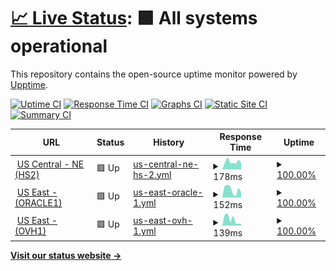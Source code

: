 # [📈 Live Status](https://status.jackz.me): <!--live status--> **🟩 All systems operational**

This repository contains the open-source uptime monitor powered by [Upptime](https://github.com/upptime/upptime).

[![Uptime CI](https://github.com/jackzmc/upptime/workflows/Uptime%20CI/badge.svg)](https://github.com/jackzmc/upptime/actions?query=workflow%3A%22Uptime+CI%22)
[![Response Time CI](https://github.com/jackzmc/upptime/workflows/Response%20Time%20CI/badge.svg)](https://github.com/jackzmc/upptime/actions?query=workflow%3A%22Response+Time+CI%22)
[![Graphs CI](https://github.com/jackzmc/upptime/workflows/Graphs%20CI/badge.svg)](https://github.com/jackzmc/upptime/actions?query=workflow%3A%22Graphs+CI%22)
[![Static Site CI](https://github.com/jackzmc/upptime/workflows/Static%20Site%20CI/badge.svg)](https://github.com/jackzmc/upptime/actions?query=workflow%3A%22Static+Site+CI%22)
[![Summary CI](https://github.com/jackzmc/upptime/workflows/Summary%20CI/badge.svg)](https://github.com/jackzmc/upptime/actions?query=workflow%3A%22Summary+CI%22)

<!--start: status pages-->
<!-- This summary is generated by Upptime (https://github.com/upptime/upptime) -->
<!-- Do not edit this manually, your changes will be overwritten -->
<!-- prettier-ignore -->
| URL | Status | History | Response Time | Uptime |
| --- | ------ | ------- | ------------- | ------ |
| <img alt="" src="https://icons.duckduckgo.com/ip3/hs.servers.jackz.me.ico" height="13"> [US Central - NE (HS2)](http://hs.servers.jackz.me) | 🟩 Up | [us-central-ne-hs-2.yml](https://github.com/Jackzmc/upptime/commits/HEAD/history/us-central-ne-hs-2.yml) | <details><summary><img alt="Response time graph" src="./graphs/us-central-ne-hs-2/response-time-week.png" height="20"> 178ms</summary><br><a href="https://status.jackz.me/history/us-central-ne-hs-2"><img alt="Response time 211" src="https://img.shields.io/endpoint?url=https%3A%2F%2Fraw.githubusercontent.com%2FJackzmc%2Fupptime%2FHEAD%2Fapi%2Fus-central-ne-hs-2%2Fresponse-time.json"></a><br><a href="https://status.jackz.me/history/us-central-ne-hs-2"><img alt="24-hour response time 165" src="https://img.shields.io/endpoint?url=https%3A%2F%2Fraw.githubusercontent.com%2FJackzmc%2Fupptime%2FHEAD%2Fapi%2Fus-central-ne-hs-2%2Fresponse-time-day.json"></a><br><a href="https://status.jackz.me/history/us-central-ne-hs-2"><img alt="7-day response time 178" src="https://img.shields.io/endpoint?url=https%3A%2F%2Fraw.githubusercontent.com%2FJackzmc%2Fupptime%2FHEAD%2Fapi%2Fus-central-ne-hs-2%2Fresponse-time-week.json"></a><br><a href="https://status.jackz.me/history/us-central-ne-hs-2"><img alt="30-day response time 225" src="https://img.shields.io/endpoint?url=https%3A%2F%2Fraw.githubusercontent.com%2FJackzmc%2Fupptime%2FHEAD%2Fapi%2Fus-central-ne-hs-2%2Fresponse-time-month.json"></a><br><a href="https://status.jackz.me/history/us-central-ne-hs-2"><img alt="1-year response time 211" src="https://img.shields.io/endpoint?url=https%3A%2F%2Fraw.githubusercontent.com%2FJackzmc%2Fupptime%2FHEAD%2Fapi%2Fus-central-ne-hs-2%2Fresponse-time-year.json"></a></details> | <details><summary><a href="https://status.jackz.me/history/us-central-ne-hs-2">100.00%</a></summary><a href="https://status.jackz.me/history/us-central-ne-hs-2"><img alt="All-time uptime 97.08%" src="https://img.shields.io/endpoint?url=https%3A%2F%2Fraw.githubusercontent.com%2FJackzmc%2Fupptime%2FHEAD%2Fapi%2Fus-central-ne-hs-2%2Fuptime.json"></a><br><a href="https://status.jackz.me/history/us-central-ne-hs-2"><img alt="24-hour uptime 100.00%" src="https://img.shields.io/endpoint?url=https%3A%2F%2Fraw.githubusercontent.com%2FJackzmc%2Fupptime%2FHEAD%2Fapi%2Fus-central-ne-hs-2%2Fuptime-day.json"></a><br><a href="https://status.jackz.me/history/us-central-ne-hs-2"><img alt="7-day uptime 100.00%" src="https://img.shields.io/endpoint?url=https%3A%2F%2Fraw.githubusercontent.com%2FJackzmc%2Fupptime%2FHEAD%2Fapi%2Fus-central-ne-hs-2%2Fuptime-week.json"></a><br><a href="https://status.jackz.me/history/us-central-ne-hs-2"><img alt="30-day uptime 99.93%" src="https://img.shields.io/endpoint?url=https%3A%2F%2Fraw.githubusercontent.com%2FJackzmc%2Fupptime%2FHEAD%2Fapi%2Fus-central-ne-hs-2%2Fuptime-month.json"></a><br><a href="https://status.jackz.me/history/us-central-ne-hs-2"><img alt="1-year uptime 97.08%" src="https://img.shields.io/endpoint?url=https%3A%2F%2Fraw.githubusercontent.com%2FJackzmc%2Fupptime%2FHEAD%2Fapi%2Fus-central-ne-hs-2%2Fuptime-year.json"></a></details>
| <img alt="" src="https://icons.duckduckgo.com/ip3/oracle1.servers.jackz.me.ico" height="13"> [US East - (ORACLE1)](http://oracle1.servers.jackz.me) | 🟩 Up | [us-east-oracle-1.yml](https://github.com/Jackzmc/upptime/commits/HEAD/history/us-east-oracle-1.yml) | <details><summary><img alt="Response time graph" src="./graphs/us-east-oracle-1/response-time-week.png" height="20"> 152ms</summary><br><a href="https://status.jackz.me/history/us-east-oracle-1"><img alt="Response time 148" src="https://img.shields.io/endpoint?url=https%3A%2F%2Fraw.githubusercontent.com%2FJackzmc%2Fupptime%2FHEAD%2Fapi%2Fus-east-oracle-1%2Fresponse-time.json"></a><br><a href="https://status.jackz.me/history/us-east-oracle-1"><img alt="24-hour response time 106" src="https://img.shields.io/endpoint?url=https%3A%2F%2Fraw.githubusercontent.com%2FJackzmc%2Fupptime%2FHEAD%2Fapi%2Fus-east-oracle-1%2Fresponse-time-day.json"></a><br><a href="https://status.jackz.me/history/us-east-oracle-1"><img alt="7-day response time 152" src="https://img.shields.io/endpoint?url=https%3A%2F%2Fraw.githubusercontent.com%2FJackzmc%2Fupptime%2FHEAD%2Fapi%2Fus-east-oracle-1%2Fresponse-time-week.json"></a><br><a href="https://status.jackz.me/history/us-east-oracle-1"><img alt="30-day response time 145" src="https://img.shields.io/endpoint?url=https%3A%2F%2Fraw.githubusercontent.com%2FJackzmc%2Fupptime%2FHEAD%2Fapi%2Fus-east-oracle-1%2Fresponse-time-month.json"></a><br><a href="https://status.jackz.me/history/us-east-oracle-1"><img alt="1-year response time 148" src="https://img.shields.io/endpoint?url=https%3A%2F%2Fraw.githubusercontent.com%2FJackzmc%2Fupptime%2FHEAD%2Fapi%2Fus-east-oracle-1%2Fresponse-time-year.json"></a></details> | <details><summary><a href="https://status.jackz.me/history/us-east-oracle-1">100.00%</a></summary><a href="https://status.jackz.me/history/us-east-oracle-1"><img alt="All-time uptime 99.99%" src="https://img.shields.io/endpoint?url=https%3A%2F%2Fraw.githubusercontent.com%2FJackzmc%2Fupptime%2FHEAD%2Fapi%2Fus-east-oracle-1%2Fuptime.json"></a><br><a href="https://status.jackz.me/history/us-east-oracle-1"><img alt="24-hour uptime 100.00%" src="https://img.shields.io/endpoint?url=https%3A%2F%2Fraw.githubusercontent.com%2FJackzmc%2Fupptime%2FHEAD%2Fapi%2Fus-east-oracle-1%2Fuptime-day.json"></a><br><a href="https://status.jackz.me/history/us-east-oracle-1"><img alt="7-day uptime 100.00%" src="https://img.shields.io/endpoint?url=https%3A%2F%2Fraw.githubusercontent.com%2FJackzmc%2Fupptime%2FHEAD%2Fapi%2Fus-east-oracle-1%2Fuptime-week.json"></a><br><a href="https://status.jackz.me/history/us-east-oracle-1"><img alt="30-day uptime 100.00%" src="https://img.shields.io/endpoint?url=https%3A%2F%2Fraw.githubusercontent.com%2FJackzmc%2Fupptime%2FHEAD%2Fapi%2Fus-east-oracle-1%2Fuptime-month.json"></a><br><a href="https://status.jackz.me/history/us-east-oracle-1"><img alt="1-year uptime 99.99%" src="https://img.shields.io/endpoint?url=https%3A%2F%2Fraw.githubusercontent.com%2FJackzmc%2Fupptime%2FHEAD%2Fapi%2Fus-east-oracle-1%2Fuptime-year.json"></a></details>
| <img alt="" src="https://icons.duckduckgo.com/ip3/ovh1.servers.jackz.me.ico" height="13"> [US East - (OVH1)](http://ovh1.servers.jackz.me) | 🟩 Up | [us-east-ovh-1.yml](https://github.com/Jackzmc/upptime/commits/HEAD/history/us-east-ovh-1.yml) | <details><summary><img alt="Response time graph" src="./graphs/us-east-ovh-1/response-time-week.png" height="20"> 139ms</summary><br><a href="https://status.jackz.me/history/us-east-ovh-1"><img alt="Response time 163" src="https://img.shields.io/endpoint?url=https%3A%2F%2Fraw.githubusercontent.com%2FJackzmc%2Fupptime%2FHEAD%2Fapi%2Fus-east-ovh-1%2Fresponse-time.json"></a><br><a href="https://status.jackz.me/history/us-east-ovh-1"><img alt="24-hour response time 47" src="https://img.shields.io/endpoint?url=https%3A%2F%2Fraw.githubusercontent.com%2FJackzmc%2Fupptime%2FHEAD%2Fapi%2Fus-east-ovh-1%2Fresponse-time-day.json"></a><br><a href="https://status.jackz.me/history/us-east-ovh-1"><img alt="7-day response time 139" src="https://img.shields.io/endpoint?url=https%3A%2F%2Fraw.githubusercontent.com%2FJackzmc%2Fupptime%2FHEAD%2Fapi%2Fus-east-ovh-1%2Fresponse-time-week.json"></a><br><a href="https://status.jackz.me/history/us-east-ovh-1"><img alt="30-day response time 163" src="https://img.shields.io/endpoint?url=https%3A%2F%2Fraw.githubusercontent.com%2FJackzmc%2Fupptime%2FHEAD%2Fapi%2Fus-east-ovh-1%2Fresponse-time-month.json"></a><br><a href="https://status.jackz.me/history/us-east-ovh-1"><img alt="1-year response time 163" src="https://img.shields.io/endpoint?url=https%3A%2F%2Fraw.githubusercontent.com%2FJackzmc%2Fupptime%2FHEAD%2Fapi%2Fus-east-ovh-1%2Fresponse-time-year.json"></a></details> | <details><summary><a href="https://status.jackz.me/history/us-east-ovh-1">100.00%</a></summary><a href="https://status.jackz.me/history/us-east-ovh-1"><img alt="All-time uptime 100.00%" src="https://img.shields.io/endpoint?url=https%3A%2F%2Fraw.githubusercontent.com%2FJackzmc%2Fupptime%2FHEAD%2Fapi%2Fus-east-ovh-1%2Fuptime.json"></a><br><a href="https://status.jackz.me/history/us-east-ovh-1"><img alt="24-hour uptime 100.00%" src="https://img.shields.io/endpoint?url=https%3A%2F%2Fraw.githubusercontent.com%2FJackzmc%2Fupptime%2FHEAD%2Fapi%2Fus-east-ovh-1%2Fuptime-day.json"></a><br><a href="https://status.jackz.me/history/us-east-ovh-1"><img alt="7-day uptime 100.00%" src="https://img.shields.io/endpoint?url=https%3A%2F%2Fraw.githubusercontent.com%2FJackzmc%2Fupptime%2FHEAD%2Fapi%2Fus-east-ovh-1%2Fuptime-week.json"></a><br><a href="https://status.jackz.me/history/us-east-ovh-1"><img alt="30-day uptime 100.00%" src="https://img.shields.io/endpoint?url=https%3A%2F%2Fraw.githubusercontent.com%2FJackzmc%2Fupptime%2FHEAD%2Fapi%2Fus-east-ovh-1%2Fuptime-month.json"></a><br><a href="https://status.jackz.me/history/us-east-ovh-1"><img alt="1-year uptime 100.00%" src="https://img.shields.io/endpoint?url=https%3A%2F%2Fraw.githubusercontent.com%2FJackzmc%2Fupptime%2FHEAD%2Fapi%2Fus-east-ovh-1%2Fuptime-year.json"></a></details>

<!--end: status pages-->

[**Visit our status website →**](https://status.jackz.me)
